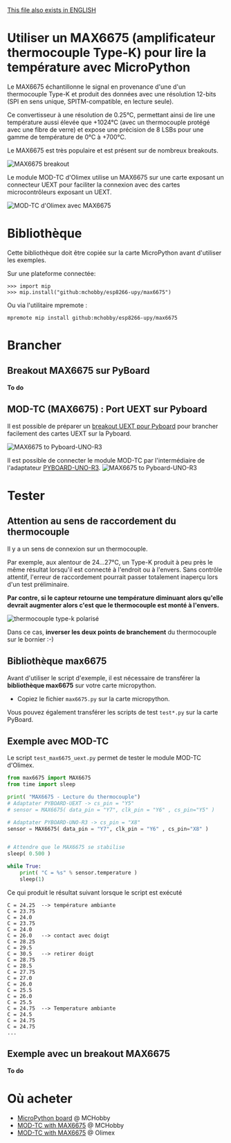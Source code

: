 [This file also exists in ENGLISH](readme_ENG.md)

# Utiliser un MAX6675 (amplificateur thermocouple Type-K) pour lire la température avec MicroPython

Le MAX6675 échantillonne le signal en provenance d'une d'un thermocouple Type-K et produit des données avec une résolution 12-bits (SPI en sens unique, SPITM-compatible, en lecture seule).

Ce convertisseur à une résolution de 0.25°C, permettant ainsi de lire une température aussi élevée que +1024°C (avec un thermocouple protégé avec une fibre de verre) et expose une précision de 8 LSBs pour une gamme de température de 0°C à +700°C.

Le MAX6675 est très populaire et est présent sur de nombreux breakouts.

![MAX6675 breakout](docs/_static/max6675-breakout-3.jpg)

Le module MOD-TC d'Olimex utilise un MAX6675 sur une carte exposant un connecteur UEXT pour faciliter la connexion avec des cartes microcontrôleurs exposant un UEXT.

![MOD-TC d'Olimex avec MAX6675](docs/_static/mod-tc.jpg)

# Bibliothèque

Cette bibliothèque doit être copiée sur la carte MicroPython avant d'utiliser les exemples.

Sur une plateforme connectée:

```
>>> import mip
>>> mip.install("github:mchobby/esp8266-upy/max6675")
```

Ou via l'utilitaire mpremote :

```
mpremote mip install github:mchobby/esp8266-upy/max6675
```

# Brancher

##  Breakout MAX6675 sur PyBoard

__To do__

## MOD-TC (MAX6675) : Port UEXT sur Pyboard

Il est possible de préparer un [breakout UEXT pour Pyboard](https://github.com/mchobby/pyboard-driver/tree/master/UEXT) pour brancher facilement des cartes UEXT sur la Pyboard.

![MAX6675 to Pyboard-UNO-R3](docs/_static/UEXT-Breakout-LowRes.jpg)

Il est possible de connecter le module MOD-TC par l'intermédiaire de l'adaptateur [PYBOARD-UNO-R3](https://github.com/mchobby/pyboard-driver/tree/master/UNO-R3).
![MAX6675 to Pyboard-UNO-R3](docs/_static/max6675-to-PYBOARD-UNO-R3.jpg)

# Tester

## Attention au sens de raccordement du thermocouple
Il y a un sens de connexion sur un thermocouple.

Par exemple, aux alentour de 24...27°C, un Type-K produit à peu près le même résultat lorsqu'il est connecté à l'endroit ou à l'envers.
Sans contrôle attentif, l'erreur de raccordement pourrait passer totalement inaperçu lors d'un test préliminaire.

__Par contre, si le capteur retourne une température diminuant alors qu'elle devrait augmenter alors c'est que le thermocouple est monté à l'envers.__

![thermocouple type-k polarisé](docs/_static/type-k.jpg)

Dans ce cas, __inverser les deux points de branchement__ du thermocouple sur le bornier :-)

## Bibliothèque max6675

Avant d'utiliser le script d'exemple, il est nécessaire de transférer la __bibliothèque max6675__ sur votre carte micropython.
* Copiez le fichier `max6675.py` sur la carte micropython.

Vous pouvez également transférer les scripts de test `test*.py` sur la carte PyBoard.

## Exemple avec MOD-TC

Le script `test_max6675_uext.py` permet de tester le module MOD-TC d'Olimex.

``` python
from max6675 import MAX6675
from time import sleep

print( "MAX6675 - Lecture du thermocouple")
# Adaptater PYBOARD-UEXT -> cs_pin = "Y5"
# sensor = MAX6675( data_pin = "Y7", clk_pin = "Y6" , cs_pin="Y5" )

# Adaptater PYBOARD-UNO-R3 -> cs_pin = "X8"
sensor = MAX6675( data_pin = "Y7", clk_pin = "Y6" , cs_pin="X8" )


# Attendre que le MAX6675 se stabilise
sleep( 0.500 )

while True:
	print( "C = %s" % sensor.temperature )
	sleep(1)
```

Ce qui produit le résultat suivant lorsque le script est exécuté

```
C = 24.25  --> température ambiante
C = 23.75
C = 24.0
C = 23.75
C = 24.0
C = 26.0   --> contact avec doigt
C = 28.25
C = 29.5
C = 30.5   --> retirer doigt
C = 28.75
C = 28.5
C = 27.75
C = 27.0
C = 26.0
C = 25.5
C = 26.0
C = 25.5
C = 24.75  --> Temperature ambiante
C = 24.5
C = 24.75
C = 24.75
...
```

## Exemple avec un breakout MAX6675

__To do__

# Où acheter
* [MicroPython board](https://shop.mchobby.be/fr/56-micropython) @ MCHobby
* [MOD-TC with MAX6675](https://shop.mchobby.be/fr/nouveaute/1623-mod-tc-interface-thermo-couple-type-k-avec-max6675-et-connecteur-uext-3232100016231-olimex.html) @ MCHobby
* [MOD-TC with MAX6675](https://www.olimex.com/Products/Modules/Sensors/MOD-TC/open-source-hardware) @ Olimex
